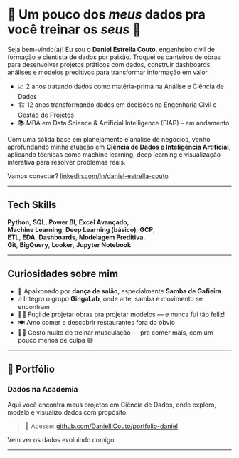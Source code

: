 # 🎲 Um pouco dos *meus* dados pra você treinar os *seus* 🎲
 
Seja bem-vindo(a)! Eu sou o **Daniel Estrella Couto**, engenheiro civil de formação e cientista de dados por paixão. Troquei os canteiros de obras para  desenvolver projetos práticos com dados, construir dashboards, análises e modelos preditivos para transformar informação em valor.

- 📈 2 anos tratando dados como matéria-prima na Análise e Ciência de Dados 
- 🏗️ 12 anos transformando dados em decisões na Engenharia Civil e Gestão de Projetos 
- 📚 MBA em Data Science & Artificial Intelligence (FIAP) – em andamento

Com uma sólida base em planejamento e análise de negócios, venho aprofundando minha atuação em **Ciência de Dados e Inteligência Artificial**, aplicando técnicas como machine learning, deep learning e visualização interativa para resolver problemas reais.

Vamos conectar? [linkedin.com/in/daniel-estrella-couto](https://www.linkedin.com/in/daniel-estrella-couto)

---

## Tech Skills

**Python**, **SQL**, **Power BI**, **Excel Avançado**,  
**Machine Learning**, **Deep Learning (básico)**, **GCP**,  
**ETL**, **EDA**, **Dashboards**, **Modelagem Preditiva**,  
**Git**, **BigQuery**, **Looker**, **Jupyter Notebook**

---

## Curiosidades sobre mim

- 💃 Apaixonado por **dança de salão**, especialmente **Samba de Gafieira**
- 🎶 Integro o grupo **GingaLab**, onde arte, samba e movimento se encontram
- 🏃‍♂️ Fugi de projetar obras pra projetar modelos — e nunca fui tão feliz!
- 🍽️ Amo comer e descobrir restaurantes fora do óbvio
- 🏋️‍♂️ Gosto muito de treinar musculação — pra comer mais, com um pouco menos de culpa 😅

---

## 📂 Portfólio

###  **Dados na Academia**
Aqui você encontra meus projetos em Ciência de Dados, onde exploro, modelo e visualizo dados com propósito.

> 📍 Acesse: [github.com/DanielllCouto/portfolio-daniel](https://github.com/DanielllCouto/portfolio-daniel)

Vem ver os dados evoluindo comigo.

---
